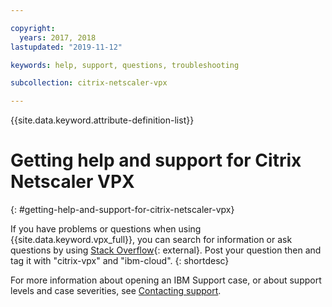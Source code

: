 ```yaml
---

copyright:
  years: 2017, 2018
lastupdated: "2019-11-12"

keywords: help, support, questions, troubleshooting

subcollection: citrix-netscaler-vpx

---
```


{{site.data.keyword.attribute-definition-list}}

# Getting help and support for Citrix Netscaler VPX
{: #getting-help-and-support-for-citrix-netscaler-vpx}

If you have problems or questions when using {{site.data.keyword.vpx_full}}, you can search for information or ask questions by using [Stack Overflow](https://stackoverflow.com/search?q=dl+ibm-cloud){: external}. Post your question then and tag it with "citrix-vpx" and "ibm-cloud".
{: shortdesc}

For more information about opening an IBM Support case, or about support levels and case severities, see [Contacting support](/docs/get-support?topic=get-support-using-avatar#using-avatar).
